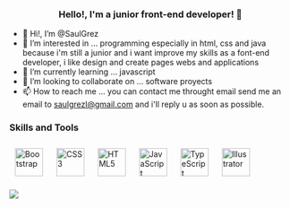 ### <div align="center">Hello!, I'm a junior front-end developer! 🚀</div> 

- 👋 Hi!, I’m @SaulGrez
- 👀 I’m interested in ... programming especially in html, css and java because i'm still a junior and i want improve my skills as a font-end developer, i like design and create pages webs and applications  
- 🌱 I’m currently learning ... javascript
- 💞️ I’m looking to collaborate on ... software proyects
- 📫 How to reach me ... you can contact me throught email send me an email to saulgrezl@gmail.com and i'll reply u as soon as possible.  

###  Skills and Tools   <div align="center"> 
<img style="margin: 10px" src="https://profilinator.rishav.dev/skills-assets/bootstrap-plain.svg" alt="Bootstrap" height="50" />  
<img style="margin: 10px" src="https://profilinator.rishav.dev/skills-assets/css3-original-wordmark.svg" alt="CSS3" height="50" />  
<img style="margin: 10px" src="https://profilinator.rishav.dev/skills-assets/html5-original-wordmark.svg" alt="HTML5" height="50" />   
<img style="margin: 10px" src="https://profilinator.rishav.dev/skills-assets/javascript-original.svg" alt="JavaScript" height="50" />  
<img style="margin: 10px" src="https://profilinator.rishav.dev/skills-assets/typescript-original.svg" alt="TypeScript" height="50" />  
<img style="margin: 10px" src="https://profilinator.rishav.dev/skills-assets/adobe_illustrator-icon.svg" alt="Illustrator" height="50" />    
</div>

<!---
SaulGrez/SaulGrez is a ✨ special ✨ repository because its `README.md` (this file) appears on your GitHub profile.
You can click the Preview link to take a look at your changes.
--->
![ ](https://i.pinimg.com/originals/05/9b/6a/059b6a40b4c29a225ac60a9d127826fd.gif)

